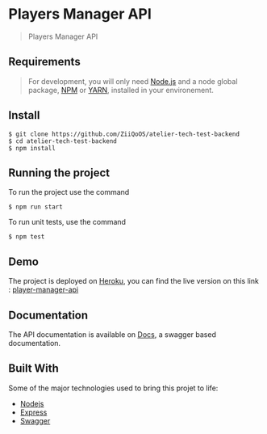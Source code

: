 # Players Manager API

> Players Manager API

## Requirements

> For development, you will only need [Node.js](https://nodejs.org/) and a node global package, [NPM](https://npmjs.org/) or [YARN](https://yarnpkg.com/), installed in your environement.
## Install

    $ git clone https://github.com/ZiiQoOS/atelier-tech-test-backend
    $ cd atelier-tech-test-backend
    $ npm install

## Running the project

To run the project use the command

    $ npm run start

To run unit tests, use the command

    $ npm test


## Demo
The project is deployed on [Heroku](https://heroku.com), you can find the live version on this link : [player-manager-api](https://atelier-tech-test-backend.herokuapp.com/)

## Documentation
The API documentation is available on [Docs](https://atelier-tech-test-backend.herokuapp.com/api-docs/), a swagger based documentation.

## Built With
Some of the major technologies used to bring this projet to life:
* [Nodejs](https://nodejs.org/)
* [Express](https://expressjs.com/)
* [Swagger](https://swagger.io/)
